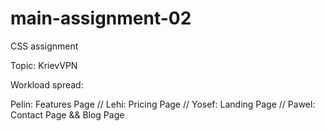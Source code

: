 # main-assignment-02

CSS assignment

Topic: KrievVPN

Workload spread:

Pelin: Features Page //
Lehi: Pricing Page // 
Yosef: Landing Page // 
Pawel: Contact Page && Blog Page
